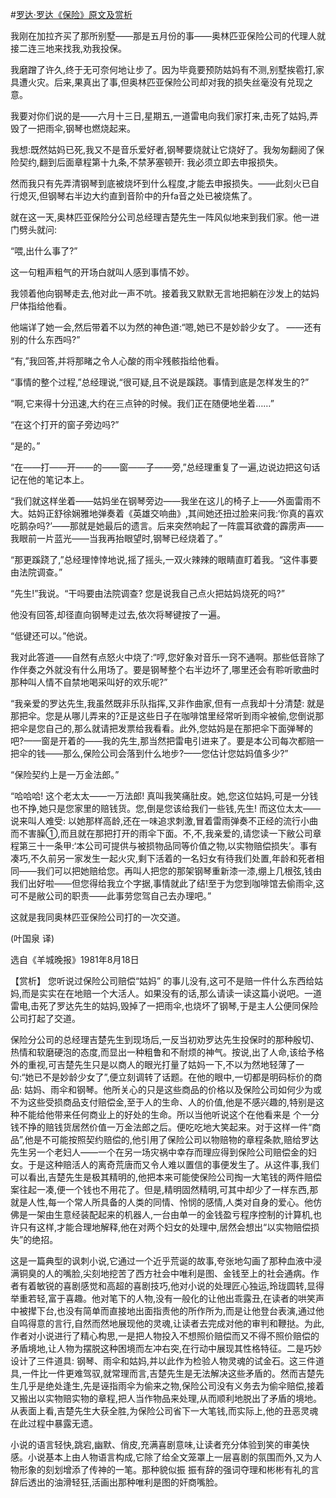 #[罗达·罗达《保险》原文及赏析](https://www.vrrw.net/wx/15573.html)

我刚在加拉齐买了那所别墅——那是五月份的事——奥林匹亚保险公司的代理人就接二连三地来找我,劝我投保。

我磨蹭了许久,终于无可奈何地让步了。因为毕竟要预防姑妈有不测,别墅挨雹打,家具遭火灾。后来,果真出了事,但奥林匹亚保险公司却对我的损失丝毫没有兑现之意。

我要对你们说的是——六月十三日,星期五,一道雷电向我们家打来,击死了姑妈,弄毁了一把雨伞,钢琴也燃烧起来。

我想:既然姑妈已死,我又不是音乐爱好者,钢琴要烧就让它烧好了。我匆匆翻阅了保险契约,翻到后面章程第十九条,不禁茅塞顿开: 我必须立即去申报损失。

然而我只有先弄清钢琴到底被烧坏到什么程度,才能去申报损失。——此刻火已自行熄灭,但钢琴右半边大约直到音阶中的升fa音之处已被烧焦了。

就在这一天,奥林匹亚保险分公司总经理吉楚先生一阵风似地来到我们家。他一进门劈头就问:

“喂,出什么事了?”

这一句粗声粗气的开场白就叫人感到事情不妙。

我领着他向钢琴走去,他对此一声不吭。接着我又默默无言地把躺在沙发上的姑妈尸体指给他看。

他端详了她一会,然后带着不以为然的神色道:“嗯,她已不是妙龄少女了。 ——还有别的什么东西吗?”

“有,”我回答,并将那睹之令人心酸的雨伞残骸指给他看。

“事情的整个过程,”总经理说,“很可疑,且不说是蹊跷。事情到底是怎样发生的?”

“啊,它来得十分迅速,大约在三点钟的时候。我们正在随便地坐着……”

“在这个打开的窗子旁边吗?”

“是的。”

“在——打——开——的——窗——子——旁,”总经理重复了一遍,边说边把这句话记在他的笔记本上。

“我们就这样坐着——姑妈坐在钢琴旁边——我坐在这儿的椅子上——外面雷雨不大。姑妈正舒徐娴雅地弹奏着《英雄交响曲》,其间她还扭过脸来问我:‘你真的喜欢吃鹅杂吗?’——那就是她最后的遗言。后来突然响起了一阵震耳欲聋的霹雳声——我眼前一片蓝光——当我再抬眼望时,钢琴已经烧着了。”

“那更蹊跷了,”总经理悻悻地说,摇了摇头,一双火辣辣的眼睛直盯着我。“这件事要由法院调查。”

“先生!”我说。“干吗要由法院调查? 您是说我自己点火把姑妈烧死的吗?”

他没有回答,却径直向钢琴走过去,依次将琴键按了一遍。

“低键还可以。”他说。

我对此答道——自然有点怒火中烧了:“哼,您好象对音乐一窍不通啊。那些低音除了作伴奏之外就没有什么用场了。要是钢琴整个右半边坏了,哪里还会有聆听歌曲时那种叫人情不自禁地喝采叫好的欢乐呢?”

“我亲爱的罗达先生,我虽然既非乐队指挥,又非作曲家,但有一点我却十分清楚: 就是那把伞。您是从哪儿弄来的?正是这些日子在咖啡馆里经常听到雨伞被偷,您倒说那把伞是您自己的,那么就请把发票给我看看。此外,您姑妈是在那把伞下面弹琴的吧?——窗是开着的——我的先生,那当然把雷电引进来了。要是本公司每次都赔一把伞的钱——那么,保险公司会落到什么地步?——您估计您姑妈值多少?”

“保险契约上是一万金法郎。”

“哈哈哈! 这个老太太——一万法郎! 真叫我笑痛肚皮。她,您这位姑妈,可是一分钱也不挣,她只是您家里的赔钱货。您,倒是您该给我们一些钱,先生! 而这位太太——说来叫人难受: 以她那样高龄,还在一味追求刺激,冒着雷雨弹奏不正经的流行小曲而不害臊①,而且就在那把打开的雨伞下面。不,不,我亲爱的,请您读一下敝公司章程第三十一条甲:‘本公司可提供与被损物品同等价值之物,以实物赔偿损失’。事有凑巧,不久前另一家发生一起火灾,剩下活着的一名妇女有待我们处置,年龄和死者相同——我们可以把她赔给您。再叫人把您的那架钢琴重新漆一漆,绷上几根弦,钱由我们出好啦——但您得给我立个字据,事情就此了结!至于为您到咖啡馆去偷雨伞,这可不是敝公司的职责——此事劳您驾自己去办理吧。”

这就是我同奥林匹亚保险公司打的一次交道。

(叶国泉 译)

选自《羊城晚报》1981年8月18日



【赏析】 您听说过保险公司赔偿“姑妈” 的事儿没有,这可不是赔一件什么东西给姑妈,而是实实在在地赔一个大活人。如果没有的话,那么请读一读这篇小说吧。一道雷电,击死了罗达先生的姑妈,毁掉了一把雨伞,也烧坏了钢琴,于是主人公便同保险公司打起了交道。

保险分公司的总经理吉楚先生到现场后,一反当初劝罗达先生投保时的那种殷切、热情和软磨硬泡的态度,而显出一种粗鲁和不耐烦的神气。按说,出了人命,该给予格外的重视,可吉楚先生只是以商人的眼光打量了姑妈一下,不以为然地轻薄了一句:“她已不是妙龄少女了”,便立刻调转了话题。在他的眼中,一切都是明码标价的商品: 姑妈、雨伞和钢琴。他所关心的只是这些商品的价格以及保险公司如何少为或不为这些受损商品支付赔偿金,至于人的生命、人的价值,他是不感兴趣的,特别是这种不能给他带来任何商业上的好处的生命。所以当他听说这个在他看来是 个一分钱不挣的赔钱货居然价值一万金法郎之后。便吃吃地大笑起来。对于这样一件“商品”,他是不可能按照契约赔偿的,他引用了保险公司以物赔物的章程条款,赔给罗达先生另一个老妇人——一个在另一场灾祸中幸存而理应得到保险公司赔偿金的妇女。于是这种赔活人的离奇荒唐而又令人难以置信的事便发生了。从这件事,我们可以看出,吉楚先生是极其精明的,他把本来可能使保险公司掏一大笔钱的两件赔偿案往起一凑,便一个钱也不用花了。但是,精明固然精明,可其中却少了一样东西,那就是人性,每一个常人所具备的人类的同情、怜悯的感情,人类对自身的爱心。他仿佛是一架由生意经装配起来的机器人,一台由单一的金钱盈亏程序控制的计算机,也许只有这样,才能合理地解释,他在对两个妇女的处理中,居然会想出“以实物赔偿损失”的绝招。

这是一篇典型的讽刺小说,它通过一个近乎荒诞的故事,夸张地勾画了那种血液中浸满铜臭的人的嘴脸,尖刻地挖苦了西方社会中唯利是图、金钱至上的社会通病。作者有着敏锐的喜剧感觉和高超的喜剧技巧,他对小说的处理匠心独运,玲珑圆转,显得举重若轻,富于喜趣。他对笔下的人物,没有一般化的让他出乖露丑,在读者的哄笑声中被撵下台,也没有简单而直接地出面指责他的所作所为,而是让他登台表演,通过他自鸣得意的言行,自然而然地展现他的灵魂,让读者去完成对他的审判和鞭挞。为此,作者对小说进行了精心构思,一是把人物投入不想照价赔偿而又不得不照价赔偿的矛盾境地,让人物为摆脱这种困境而左冲右突,在行动中展现其性格特征。二是巧妙设计了三件道具: 钢琴、雨伞和姑妈,并以此作为检验人物灵魂的试金石。这三件道具,一件比一件更难驾驭,就常理而言,吉楚先生是无法解决这些矛盾的。然而吉楚先生几乎是绝处逢生,先是诬指雨伞为偷来之物,保险公司没有义务去为偷伞赔偿,接着又搬出以实物赔实物的章程,把人当作物品来处理,从而顺利地脱出了矛盾的境地。从表面上看,吉楚先生大获全胜,为保险公司省下一大笔钱,而实际上,他的丑恶灵魂在此过程中暴露无遗。

小说的语言轻快,跳宕,幽默、俏皮,充满喜剧意味,让读者充分体验到笑的审美快感。小说基本上由人物语言构成,它除了给全文笼罩上一层喜剧的氛围而外,又为人物形象的刻划增添了传神的一笔。那种貌似振 振有辞的强词夺理和彬彬有礼的言辞后透出的油滑轻狂,活画出那种唯利是图的奸商嘴脸。

